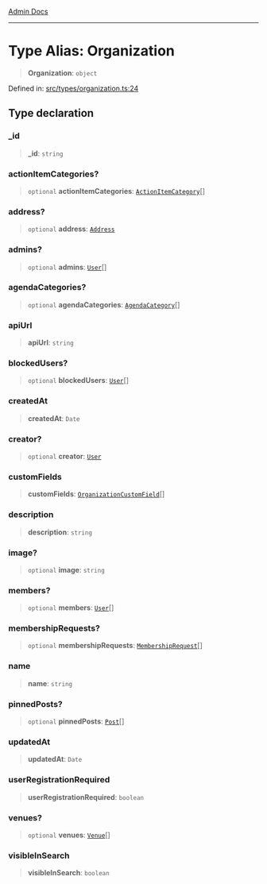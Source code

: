 [Admin Docs](/)

***

# Type Alias: Organization

> **Organization**: `object`

Defined in: [src/types/organization.ts:24](https://github.com/PalisadoesFoundation/talawa-admin/blob/main/src/types/organization.ts#L24)

## Type declaration

### \_id

> **\_id**: `string`

### actionItemCategories?

> `optional` **actionItemCategories**: [`ActionItemCategory`](../../actionItem/type-aliases/ActionItemCategory.md)[]

### address?

> `optional` **address**: [`Address`](../../address/type-aliases/Address.md)

### admins?

> `optional` **admins**: [`User`](../../User/type/type-aliases/User.md)[]

### agendaCategories?

> `optional` **agendaCategories**: [`AgendaCategory`](../../Agenda/type/type-aliases/AgendaCategory.md)[]

### apiUrl

> **apiUrl**: `string`

### blockedUsers?

> `optional` **blockedUsers**: [`User`](../../User/type/type-aliases/User.md)[]

### createdAt

> **createdAt**: `Date`

### creator?

> `optional` **creator**: [`User`](../../User/type/type-aliases/User.md)

### customFields

> **customFields**: [`OrganizationCustomField`](OrganizationCustomField.md)[]

### description

> **description**: `string`

### image?

> `optional` **image**: `string`

### members?

> `optional` **members**: [`User`](../../User/type/type-aliases/User.md)[]

### membershipRequests?

> `optional` **membershipRequests**: [`MembershipRequest`](../../membership/type-aliases/MembershipRequest.md)[]

### name

> **name**: `string`

### pinnedPosts?

> `optional` **pinnedPosts**: [`Post`](../../post/type-aliases/Post.md)[]

### updatedAt

> **updatedAt**: `Date`

### userRegistrationRequired

> **userRegistrationRequired**: `boolean`

### venues?

> `optional` **venues**: [`Venue`](../../venue/type-aliases/Venue.md)[]

### visibleInSearch

> **visibleInSearch**: `boolean`
